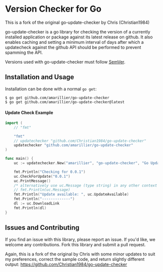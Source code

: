 # Version Checker for Go

This is a fork of the original go-update-checker by Chris (Christian1984)

go-update-checker is a go library for checking the version of a currently installed application or package against its latest release on github. It also enables caching and setting a minimum interval of days after which a updatecheck against the github API should be performed to prevent spamming the API.

Versions used with go-update-checker must follow [SemVer](http://semver.org/).

## Installation and Usage

Installation can be done with a normal `go get`:

```
$ go get github.com/amarillier/go-update-checker
$ go get github.com/amarillier/go-update-checker@latest
```

#### Update Check Example

```go
import (
	// "fmt"

	"fmt"
	// updatechecker "github.com/Christian1984/go-update-checker"
	updatechecker "github.com/amarillier/go-update-checker"
)

func main() {
	uc := updatechecker.New("amarillier", "go-update-checker", "Go Update Checker", "https://github.com/amarillier/go-update-checker/releases", 0, false)

	fmt.Println("Checking for 0.0.1")
	uc.CheckForUpdate("0.0.1")
	uc.PrintMessage()
	/* alternatively use uc.Message (type string) in any other context */
	// fmt.Println(uc.Message)
	fmt.Println("Update available: ", uc.UpdateAvailable)
	fmt.Println("-------------")
	dl := uc.DownloadLink
	fmt.Println(dl)
}
```

## Issues and Contributing

If you find an issue with this library, please report an issue. If you'd like, we welcome any contributions. Fork this library and submit a pull request.

Again, this is a fork of the original by Chris with some minor updates to suit my preferences, correct the sample code, and return slightly different output:
https://github.com/Christian1984/go-update-checker